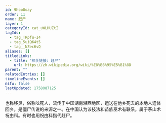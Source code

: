 ```yaml
---
id: 9hoo8oay
order: 11
name: 赶尸
layer: 1
categoryId: cat_uWLHUZtI
tagIds:
  - tag_TRpfu-I4
  - tag_5uiQ64t5
  - tag__NZec6vQ
aliases: []
titledLinks:
  - title: "相关链接: 赶尸"
    url: https://zh.wikipedia.org/wiki/%E8%B6%95%E5%B1%8D
parent: ""
relatedEntries: []
timelineEvents: []
nsfw: false
lastUpdated: 1758087125
---
```


也称移灵，俗称吆死人，流传于中国湖南湘西地区，运送在他乡死去的本地人遗体回乡，是僵尸传说的来源之一。在中国认为该技法和苗族巫术有联系，属于茅山术祝由科。有时也用祝由科指代赶尸。